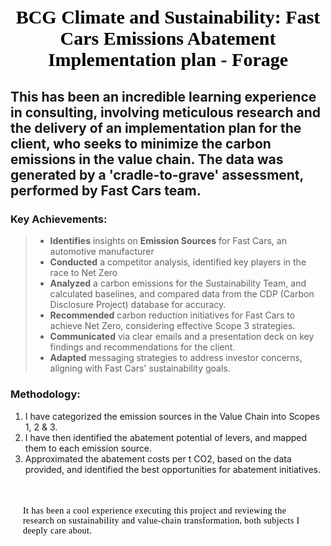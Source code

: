 
 
#  <div><p style="text-align:center;font-family:Verdana; color:black; font-size:30px;">BCG Climate and Sustainability: Fast Cars Emissions Abatement Implementation plan - Forage </p></div>

## This has been an incredible learning experience in consulting, involving meticulous research and the delivery of an implementation plan for the client, who seeks to minimize the carbon emissions in the value chain. The data was generated by a 'cradle-to-grave' assessment, performed by Fast Cars team.
 
### Key Achievements:
>- **Identifies** insights on **Emission Sources** for Fast Cars, an automotive manufacturer
>- **Conducted** a competitor analysis, identified key players in the race to Net Zero
>- **Analyzed** a carbon emissions for the Sustainability Team, and calculated baselines, and compared data from the CDP (Carbon Disclosure Project) database for accuracy.
>- **Recommended** carbon reduction initiatives for Fast Cars to achieve Net Zero, considering effective Scope 3 strategies.
>- **Communicated** via clear emails and a presentation deck on key findings and recommendations for the client.
>- **Adapted** messaging strategies to address investor concerns, aligning with Fast Cars' sustainability goals.


### Methodology: 
1.	I have categorized the emission sources in the Value Chain into Scopes 1, 2 & 3.
2.	I have then identified the abatement potential of levers, and mapped them to each emission source.
3.	Approximated the abatement costs per t CO2, based on the data provided, and identified the best opportunities for abatement initiatives.


   


<div style="color:white;
           display:fill;
           border-radius:5px;
           font-size:100%;
           font-family:Verdana;
           letter-spacing:0.45px">

<p style="padding: 20px;
              color:black;">
    📌<br>It has been a cool experience executing this project and reviewing the research on sustainability and value-chain transformation, both subjects I deeply care about. 
    </p>
</div>
